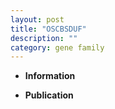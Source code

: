 ```yaml
---
layout: post
title: "OSCBSDUF"
description: ""
category: gene family
---
```


* **Information**  

* **Publication**  


